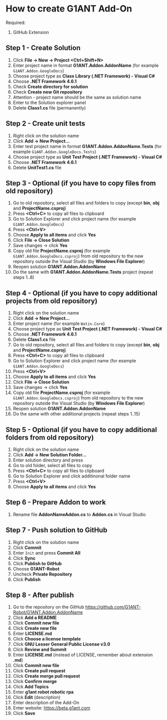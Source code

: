 
# How to create G1ANT Add-On

Required:
1. GitHub Extension

## Step 1 - Create Solution

1. Click **File -> New -> Project <Ctrl+Shift+N>**
2. Enter project name in format **G1ANT.Addon.AddonName** (for example ```G1ANT.Addon.GoogleDocs```)
3. Choose project type as **Class Library (.NET Framework) - Visual C#**
4. Choose **.NET Framework 4.6.1**
5. Check **Create directory for solution**
6. Check **Create new Git repository**
7. Attention - project name should be the same as solution name
8. Enter to the Solution explorer panel
9. Delete **Class1.cs** file (permanently)

## Step 2 - Create unit tests

1. Right click on the solution name
2. Click **Add -> New Project...**
3. Enter test project name in format **G1ANT.Addon.AddonName.Tests** (for example ```G1ANT.Addon.GoogleDocs.Tests```)
4. Choose project type as **Unit Test Project (.NET Framework) - Visual C#**
5. Choose **.NET Framework 4.6.1**
6. Delete **UnitTest1.cs** file

## Step 3 - Optional (if you have to copy files from old repository)

1. Go to old repository, select all files and folders to copy (except **bin**, **obj** and **ProjectName.csproj**)
2. Press **<Ctrl+C>** to copy all files to clipboard
3. Go to Solution Explorer and click project name  (for example ```G1ANT.Addon.GoogleDocs```)
4. Press **<Ctrl+V>**
5. Choose **Apply to all items** and click **Yes**
6. Click **File -> Close Solution**
7. Save changes -> click **Yes**
8. Copy old file **ProjectName.csproj** (for example ```G1ANT.Addon.GoogleDocs.csproj```) from old repository to the new repository outside the Visual Studio (by **Windows File Explorer**)
9. Reopen solution **G1ANT.Addon.AddonName**
9. Do the same with **G1ANT.Addon.AddonName.Tests** project (repeat steps 1..8)

## Step 4 - Optional (if you have to copy additional projects from old repository)

1. Right click on the solution name
2. Click **Add -> New Project...**
3. Enter project name (for example ```Watin.Core```)
4. Choose project type as **Unit Test Project (.NET Framework) - Visual C#**
5. Choose **.NET Framework 4.6.1**
6. Delete **Class1.cs** file
7. Go to old repository, select all files and folders to copy (except **bin**, **obj** and **ProjectName.csproj**)
8. Press **<Ctrl+C>** to copy all files to clipboard
9. Go to Solution Explorer and click project name  (for example ```G1ANT.Addon.GoogleDocs```)
10. Press **<Ctrl+V>**
11. Choose **Apply to all items** and click **Yes**
12. Click **File -> Close Solution**
13. Save changes -> click **Yes**
14. Copy old file **ProjectName.csproj** (for example ```G1ANT.Addon.GoogleDocs.csproj```) from old repository to the new repository outside the Visual Studio (by **Windows File Explorer**)
15. Reopen solution **G1ANT.Addon.AddonName**
16. Do the same with other additional projects (repeat steps 1..15)

## Step 5 - Optional (if you have to copy additional folders from old repository)

1. Right click on the solution name
2. Click **Add -> New Solution Folder...**
3. Enter solution directory and press **<Enter>**
4. Go to old folder, select all files to copy
2. Press **<Ctrl+C>** to copy all files to clipboard
3. Go to Solution Explorer and click additinonal folder name
4. Press **<Ctrl+V>**
5. Choose **Apply to all items** and click **Yes**

## Step 6 - Prepare Addon to work

1. Rename file **AddonNameAddon.cs** to **Addon.cs** in Visual Studio

## Step 7 - Push solution to GitHub

1. Right click on the solution name
2. Click **Commit**
3. Enter ```Init``` and press **Commit All** 
4. Click **Sync**
5. Click **Publish to GitHub**
6. Choose **G1ANT-Robot**
7. Uncheck **Private Repository**
8. Click **Publish**

## Step 8 - After publish

1. Go to the repository on the GitHub https://github.com/G1ANT-Robot/G1ANT.Addon.AddonName
2. Click **Add a README** 
3. Click **Commit new file**
4. Click **Create new file**
5. Enter **LICENSE.md**
6. Click **Choose a license template**
7. Click **GNU Lesser General Public License v3.0**
8. Click **Review and Summit**
9. Enter **LICENSE.md** (instead of LICENSE, remember about extension **.md**)
10. Click **Commit new file**
11. Click **Create pull request**
12. Click **Create merge pull request**
13. Click **Confirm merge**
14. Click **Add Topics**
15. Enter **g1ant robot robotic rpa**
16. Click **Edit** (description)
17. Enter description of the Add-On
18. Enter website: https://beta.g1ant.com
19. Click **Save**
